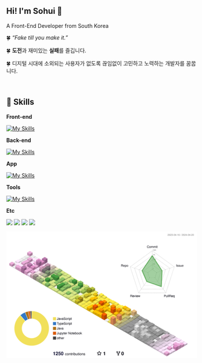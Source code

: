 ## Hi! I'm Sohui 👋
A Front-End Developer from South Korea

🍀 *“Fake till you make it.”* 

🍀 **도전**과 재미있는 **실패**를 즐깁니다.

🍀 디지털 시대에 소외되는 사용자가 없도록 끊임없이 고민하고 노력하는 개발자를 꿈꿉니다.

<br>

🌊 Skills
-------------
**Front-end** <br>

[![My Skills](https://skillicons.dev/icons?i=react,js,ts,html,css,styledcomponents&theme=light)](https://skillicons.dev)
<br>

**Back-end** <br>

[![My Skills](https://skillicons.dev/icons?i=next,java,spring,mysql,php)](https://skillicons.dev)
<br>

**App** <br>

[![My Skills](https://skillicons.dev/icons?i=flutter,dart,androidstudio&theme=light)](https://skillicons.dev)
<br>

**Tools** <br>

[![My Skills](https://skillicons.dev/icons?i=vscode,idea,eclipse)](https://skillicons.dev)
<br>

**Etc** <br>
<p>
  <img src="https://img.shields.io/badge/github-181717?style=for-the-badge&logo=github&logoColor=white"/>
  <img src="https://img.shields.io/badge/Slack-4A154B?style=for-the-badge&logo=Slack&logoColor=white"/>
  <img src="https://img.shields.io/badge/notion-000000?style=for-the-badge&logo=notion&logoColor=white"/>
  <img src="https://img.shields.io/badge/figma-F24E1E?style=for-the-badge&logo=figma&logoColor=white"/>
</p>

![](./profile-3d-contrib/profile-season-animate.svg)
